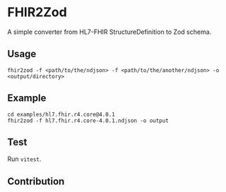 # FHIR2Zod
A simple converter from HL7-FHIR StructureDefinition to Zod schema.

## Usage
`fhir2zod -f <path/to/the/ndjson> -f <path/to/the/another/ndjson> -o <output/directory>`


## Example
```
cd examples/hl7.fhir.r4.core@4.0.1
fhir2zod -f hl7.fhir.r4.core-4.0.1.ndjson -o output
```

## Test
Run `vitest`.

## Contribution
